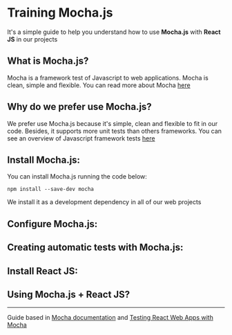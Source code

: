 # Training Mocha.js
It's a simple guide to help you understand how to use **Mocha.js** with **React JS** in our projects

## What is Mocha.js?
Mocha is a framework test of Javascript to web applications. Mocha is clean, simple and flexible.
You can read more about Mocha [here](https://mochajs.org/)

## Why do we prefer use Mocha.js?
We prefer use Mocha.js because it's simple, clean and flexible to fit in our code. Besides, it supports more unit tests than others frameworks.
You can see an overview of Javascript framework tests [here](https://medium.com/welldone-software/an-overview-of-javascript-testing-in-2018-f68950900bc3)

## Install Mocha.js:

You can install Mocha.js running the code below:

`npm install --save-dev mocha`

We install it as a development dependency in all of our web projects

## Configure Mocha.js:

## Creating automatic tests with Mocha.js:

## Install React JS:

## Using Mocha.js + React JS?

***
Guide based in [Mocha documentation](https://mochajs.org/) and [Testing React Web Apps with Mocha](http://www.hammerlab.org/2015/02/14/testing-react-web-apps-with-mocha/)